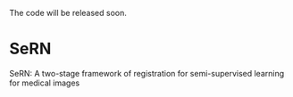 The code will be released soon.

# SeRN
 SeRN: A two-stage framework of registration for semi-supervised learning for medical images
